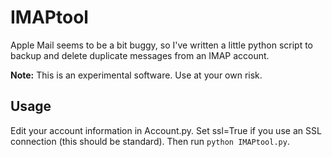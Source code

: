 # IMAPtool

Apple Mail seems to be a bit buggy, so I've written a little python script 
to backup and delete duplicate messages from an IMAP account. 

**Note:** This is an experimental software. Use at your own risk.

## Usage

Edit your account information in Account.py. Set ssl=True if you use an
SSL connection (this should be standard). Then run ```python IMAPtool.py```.



